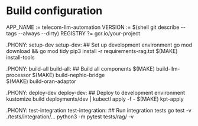 # Build configuration
APP_NAME := telecom-llm-automation
VERSION := $(shell git describe --tags --always --dirty)
REGISTRY ?= gcr.io/your-project

.PHONY: setup-dev
setup-dev: ## Set up development environment
	go mod download && go mod tidy
	pip3 install -r requirements-rag.txt
	$(MAKE) install-tools

.PHONY: build-all
build-all: ## Build all components
	$(MAKE) build-llm-processor
	$(MAKE) build-nephio-bridge  
	$(MAKE) build-oran-adaptor

.PHONY: deploy-dev
deploy-dev: ## Deploy to development environment
	kustomize build deployments/dev | kubectl apply -f -
	$(MAKE) kpt-apply

.PHONY: test-integration
test-integration: ## Run integration tests
	go test -v ./tests/integration/...
	python3 -m pytest tests/rag/ -v
